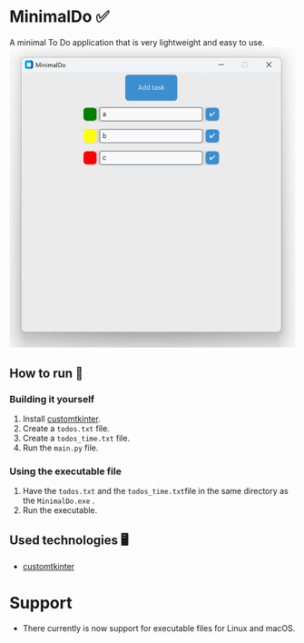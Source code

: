 # MinimalDo ✅
A minimal To Do application that is very lightweight and easy to use. 
![Showcase of the application.](https://github.com/alexiiko/minimaldo/blob/main/showcase.png)
## How to run 🔄
### Building it yourself
1. Install [customtkinter](https://customtkinter.tomschimansky.com/).
2. Create a `todos.txt` file. 
3. Create a `todos_time.txt` file.
4. Run the `main.py` file. 
### Using the executable file
1. Have the `todos.txt` and the `todos_time.txt`file in the same directory as the `MinimalDo.exe` .
2. Run the executable.
## Used technologies 🖥️
- [customtkinter](https://customtkinter.tomschimansky.com/)
# Support
- There currently is now support for executable files for Linux and macOS.
